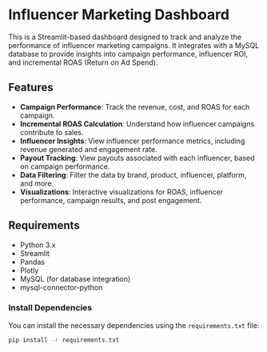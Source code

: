 # Influencer Marketing Dashboard

This is a Streamlit-based dashboard designed to track and analyze the performance of influencer marketing campaigns. It integrates with a MySQL database to provide insights into campaign performance, influencer ROI, and incremental ROAS (Return on Ad Spend).

## Features
- **Campaign Performance**: Track the revenue, cost, and ROAS for each campaign.
- **Incremental ROAS Calculation**: Understand how influencer campaigns contribute to sales.
- **Influencer Insights**: View influencer performance metrics, including revenue generated and engagement rate.
- **Payout Tracking**: View payouts associated with each influencer, based on campaign performance.
- **Data Filtering**: Filter the data by brand, product, influencer, platform, and more.
- **Visualizations**: Interactive visualizations for ROAS, influencer performance, campaign results, and post engagement.

## Requirements

- Python 3.x
- Streamlit
- Pandas
- Plotly
- MySQL (for database integration)
- mysql-connector-python

### Install Dependencies
You can install the necessary dependencies using the `requirements.txt` file:
```bash
pip install -r requirements.txt
